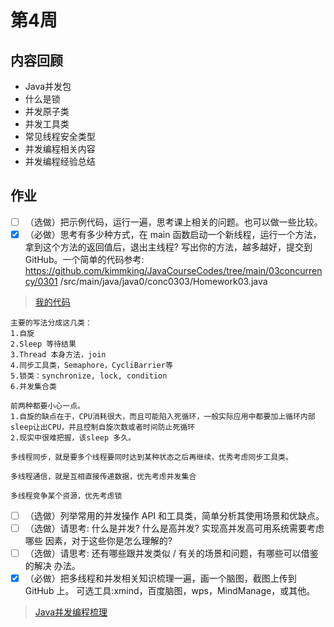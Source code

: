 # 第4周

## 内容回顾
- Java并发包
- 什么是锁
- 并发原子类
- 并发工具类
- 常见线程安全类型
- 并发编程相关内容
- 并发编程经验总结

## 作业
- [ ] （选做）把示例代码，运行一遍，思考课上相关的问题。也可以做一些比较。
- [x] （必做）思考有多少种方式，在 main 函数启动一个新线程，运行一个方法，拿到这个方法的返回值后，退出主线程? 写出你的方法，越多越好，提交到 GitHub。一个简单的代码参考:  https://github.com/kimmking/JavaCourseCodes/tree/main/03concurrency/0301 /src/main/java/java0/conc0303/Homework03.java
> [我的代码](https://github.com/cleverUtd/JavaCource/tree/main/week04/src/main/java/homework)
```
主要的写法分成这几类：
1.自旋
2.Sleep 等待结果
3.Thread 本身方法，join
4.同步工具类，Semaphore，CycliBarrier等
5.锁类：synchronize, lock, condition
6.并发集合类

前两种都要小心一点。
1.自旋的缺点在于，CPU消耗很大，而且可能陷入死循环，一般实际应用中都要加上循环内部sleep让出CPU，并且控制自旋次数或者时间防止死循环
2.现实中很难把握，该sleep 多久。

多线程同步，就是要多个线程要同时达到某种状态之后再继续，优秀考虑同步工具类。

多线程通信，就是互相直接传递数据，优先考虑并发集合

多线程竞争某个资源，优先考虑锁
```
- [ ] （选做）列举常用的并发操作 API 和工具类，简单分析其使用场景和优缺点。
- [ ] （选做）请思考: 什么是并发? 什么是高并发? 实现高并发高可用系统需要考虑哪些 因素，对于这些你是怎么理解的?
- [ ] （选做）请思考: 还有哪些跟并发类似 / 有关的场景和问题，有哪些可以借鉴的解决 办法。
- [x] （必做）把多线程和并发相关知识梳理一遍，画一个脑图，截图上传到 GitHub 上。 可选工具:xmind，百度脑图，wps，MindManage，或其他。
> [Java并发编程梳理](https://github.com/cleverUtd/JavaCource/tree/main/week04/src/main/resources/Java并发编程.png)

